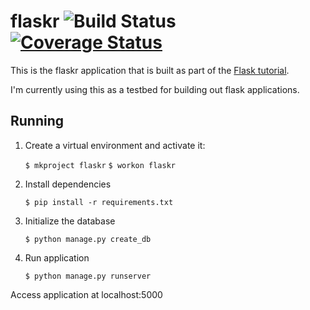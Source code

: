 # flaskr ![Build Status](https://travis-ci.org/caseydunham/flaskr.svg?branch=master "Build Status") [![Coverage Status](https://coveralls.io/repos/github/caseydunham/flaskr/badge.svg?branch=master)](https://coveralls.io/github/caseydunham/flaskr?branch=master)

This is the flaskr application that is built as part of the 
[Flask tutorial](http://flask.pocoo.org/docs/0.11/tutorial/).

I'm currently using this as a testbed for building out flask applications.

## Running

1. Create a virtual environment and activate it:
    
    `$ mkproject flaskr`
    `$ workon flaskr`
  
2. Install dependencies

    `$ pip install -r requirements.txt`
    
3. Initialize the database
   
     `$ python manage.py create_db`
     
4. Run application

    `$ python manage.py runserver`

Access application at localhost:5000
